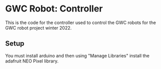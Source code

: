 # GWC Robot: Controller

This is the code for the controller used to control the GWC robots for the GWC 
robot project winter 2022.

## Setup

You must install arduino and then using "Manage Libraries" install the adafruit
NEO Pixel library.
